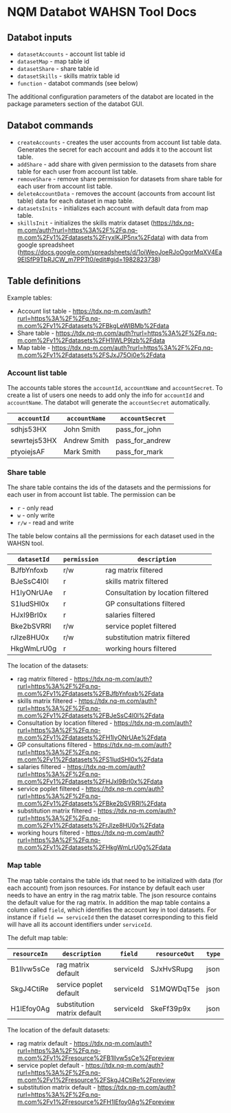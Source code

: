 # NQM Databot WAHSN Tool Docs
## Databot inputs
* ```datasetAccounts``` - account list table id
* ```datasetMap``` - map table id
* ```datasetShare``` - share table id
* ```datasetSkills``` - skills matrix table id
* ```function``` - databot commands (see below)

The additional configuration parameters of the databot are located in the package parameters section of the databot GUI.

## Databot commands
* ```createAccounts``` - creates the user accounts from account list table data. Generates the secret for each account and adds it to the account list table.
* ```addShare``` - add share with given permission to the datasets from share table for each user from account list table.
* ```removeShare``` - remove share permission for datasets from share table for each user from account list table.
* ```deleteAccountData``` - removes the account (accounts from account list table) data for each dataset in map table.
* ```datasetsInits``` - initializes each account with default data from map table.
* ```skillsInit``` - initializes the skills matrix dataset (https://tdx.nq-m.com/auth?rurl=https%3A%2F%2Fq.nq-m.com%2Fv1%2Fdatasets%2FryxlKJP5nx%2Fdata) with data from google spreadsheet (https://docs.google.com/spreadsheets/d/1oiWeoJoeRJoOgorMqXV4Ea9ElSfP9TbRJCW_m7PPTt0/edit#gid=1982823738)

## Table definitions
Example tables:

* Account list table - https://tdx.nq-m.com/auth?rurl=https%3A%2F%2Fq.nq-m.com%2Fv1%2Fdatasets%2FBkgLeWIBMb%2Fdata
* Share table - https://tdx.nq-m.com/auth?rurl=https%3A%2F%2Fq.nq-m.com%2Fv1%2Fdatasets%2FH1lWLP9Izb%2Fdata
* Map table - https://tdx.nq-m.com/auth?rurl=https%3A%2F%2Fq.nq-m.com%2Fv1%2Fdatasets%2FSJxJ75Oi0e%2Fdata

### Account list table
The accounts table stores the ```accountId```, ```accountName``` and ```accountSecret```. To create a list of users one needs to add only the info for ```accountId``` and ```accountName```. The databot will generate the ```accountSecret``` automatically.

| ```accountId``` | ```accountName``` | ```accountSecret``` |
| --- | --- | --- |
| sdhjs53HX | John Smith | pass_for_john |
| sewrtejs53HX | Andrew Smith | pass_for_andrew |
| ptyoiejsAF | Mark Smith | pass_for_mark |

### Share table
The share table contains the ids of the datasets and the permissions for each user in from account list table. The permission can be
* ```r``` - only read
* ```w``` - only write
* ```r/w``` - read and write

The table below contains all the permissions for each dataset used in the WAHSN tool.


| ```datasetId``` | ```permission``` | ```description``` |
| --- | --- | --- |
| BJfbYnfoxb | r/w | rag matrix filtered |
| BJeSsC4I0l | r | skills matrix filtered |
| H1lyONrUAe | r | Consultation by location filtered |
| S1ludSHI0x | r | GP consultations filtered |
| HJxI9BrI0x | r | salaries filtered |
| Bke2bSVRRl | r/w | service poplet filtered |
| rJlze8HU0x | r/w | substitution matrix filtered |
| HkgWmLrU0g | r | working hours filtered |

The location of the datasets:
* rag matrix filtered - https://tdx.nq-m.com/auth?rurl=https%3A%2F%2Fq.nq-m.com%2Fv1%2Fdatasets%2FBJfbYnfoxb%2Fdata
* skills matrix filtered - https://tdx.nq-m.com/auth?rurl=https%3A%2F%2Fq.nq-m.com%2Fv1%2Fdatasets%2FBJeSsC4I0l%2Fdata
* Consultation by location filtered - https://tdx.nq-m.com/auth?rurl=https%3A%2F%2Fq.nq-m.com%2Fv1%2Fdatasets%2FH1lyONrUAe%2Fdata
* GP consultations filtered - https://tdx.nq-m.com/auth?rurl=https%3A%2F%2Fq.nq-m.com%2Fv1%2Fdatasets%2FS1ludSHI0x%2Fdata
* salaries filtered - https://tdx.nq-m.com/auth?rurl=https%3A%2F%2Fq.nq-m.com%2Fv1%2Fdatasets%2FHJxI9BrI0x%2Fdata
* service poplet filtered - https://tdx.nq-m.com/auth?rurl=https%3A%2F%2Fq.nq-m.com%2Fv1%2Fdatasets%2FBke2bSVRRl%2Fdata
* substitution matrix filtered - https://tdx.nq-m.com/auth?rurl=https%3A%2F%2Fq.nq-m.com%2Fv1%2Fdatasets%2FrJlze8HU0x%2Fdata
* working hours filtered - https://tdx.nq-m.com/auth?rurl=https%3A%2F%2Fq.nq-m.com%2Fv1%2Fdatasets%2FHkgWmLrU0g%2Fdata

### Map table
The map table contains the table ids that need to be initialized with data (for each account) from json resources. For instance by default each user needs to have an entry in the rag matrix table. The json resource contains the default value for the rag matrix. In addition the map table contains a column called ```field```, which identifies the account key in tool datasets. For instance if ```field == serviceId``` then the dataset corresponding to this field will have all its account identifiers under ```serviceId```.

The defult map table:

| ```resourceIn``` | ```description``` | ```field``` | ```resourceOut``` | ```type``` |
| --- | --- | --- | --- | --- |
| B1llvw5sCe | rag matrix default | serviceId | SJxHvSRupg | json |
| SkgJ4CtiRe | service poplet default | serviceId | S1MQWDqT5e | json |
| H1lEfoy0Ag | substitution matrix default | serviceId | SkeFf39p9x | json |

The location of the default datasets:
* rag matrix default - https://tdx.nq-m.com/auth?rurl=https%3A%2F%2Fq.nq-m.com%2Fv1%2Fresource%2FB1llvw5sCe%2Fpreview
* service poplet default - https://tdx.nq-m.com/auth?rurl=https%3A%2F%2Fq.nq-m.com%2Fv1%2Fresource%2FSkgJ4CtiRe%2Fpreview
* substitution matrix default - https://tdx.nq-m.com/auth?rurl=https%3A%2F%2Fq.nq-m.com%2Fv1%2Fresource%2FH1lEfoy0Ag%2Fpreview



